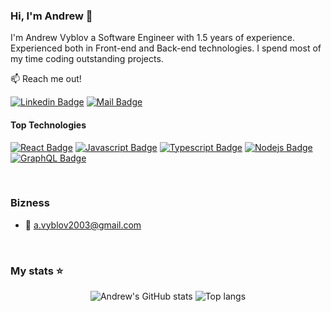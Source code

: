 ### Hi, I'm Andrew 👋

I'm Andrew Vyblov a Software Engineer with 1.5 years of experience. Experienced both in Front-end and Back-end technologies. I spend most of my time coding outstanding projects.

:mailbox: Reach me out!

[![Linkedin Badge](https://img.shields.io/badge/LinkedIn-0e76a8?style=flat&labelColor=0e76a8&logo=linkedin&logoColor=white)](https://www.linkedin.com/in/andrew-vyblov-frontdev/)
[![Mail Badge](https://img.shields.io/badge/-Instagram-e84393?style=flat&labelColor=e84393&logo=instagram&logoColor=white)](https://www.instagram.com/sacredbleed/) 


#### Top Technologies

[![React Badge](https://img.shields.io/badge/-React-61DBFB?style=for-the-badge&labelColor=black&logo=react&logoColor=61DBFB)](#) [![Javascript Badge](https://img.shields.io/badge/-Javascript-F0DB4F?style=for-the-badge&labelColor=black&logo=javascript&logoColor=F0DB4F)](#) [![Typescript Badge](https://img.shields.io/badge/-Typescript-007acc?style=for-the-badge&labelColor=black&logo=typescript&logoColor=007acc)](#) [![Nodejs Badge](https://img.shields.io/badge/-Nodejs-3C873A?style=for-the-badge&labelColor=black&logo=node.js&logoColor=3C873A)](#) [![GraphQL Badge](https://img.shields.io/badge/-GraphQl-e535ab?style=for-the-badge&labelColor=black&logo=node.js&logoColor=e535ab)](#)

<br/>

### Bizness
- :email: a.vyblov2003@gmail.com
<br/>

### My stats ⭐

<div align="center">
<img alt="Andrew's GitHub stats" src="https://github-readme-stats.vercel.app/api?username=AndrewOPP&show_icons=true&theme=transparent"/>
<img alt="Top langs" src="https://github-readme-stats.vercel.app/api/top-langs/?username=AndrewOPP&layout=compact&&langs_count=8"/>
</div>

